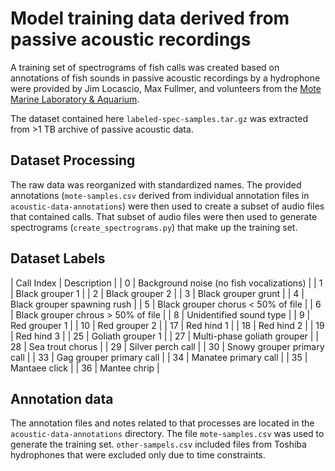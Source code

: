 # Model training data derived from passive acoustic recordings

A training set of spectrograms of fish calls was created based on annotations of fish sounds in passive acoustic recordings by a hydrophone were provided by Jim Locascio, Max Fullmer, and volunteers from the [Mote Marine Laboratory & Aquarium](https://mote.org).

The dataset contained here `labeled-spec-samples.tar.gz` was extracted from >1 TB archive of passive acoustic data.

## Dataset Processing

The raw data was reorganized with standardized names.  The provided annotations (`mote-samples.csv` derived from individual annotation files in `acoustic-data-annotations`) were then used to create a subset of audio files that contained calls.  That subset of audio files were then
used to generate spectrograms (`create_spectrograms.py`) that make up the training set.

## Dataset Labels

| Call Index | Description |
|    0  |   Background noise (no fish vocalizations) |
|    1  |   Black grouper 1 |
|    2  |   Black grouper 2 |
|    3  |   Black grouper grunt |
|    4  |   Black grouper spawning rush |
|    5  |   Black grouper chorus < 50% of file |
|    6  |   Black grouper chrous > 50% of file |
|    8  |   Unidentified sound type |
|    9  |   Red grouper 1 |
|    10 |   Red grouper 2 |
|    17 |   Red hind 1 |
|    18 |   Red hind 2 |
|    19 |   Red hind 3 |
|    25 |   Goliath grouper 1 |
|    27 |   Multi-phase goliath grouper |
|    28 |   Sea trout chorus |
|    29 |   Silver perch call |
|    30 |   Snowy grouper primary call |
|    33 |   Gag grouper primary call |
|    34 |   Manatee primary call |
|    35 |   Mantaee click |
|    36 |   Mantee chrip |

## Annotation data

The annotation files and notes related to that processes are located in the `acoustic-data-annotations` directory.  The file `mote-samples.csv`
was used to generate the training set.  `other-sampels.csv` included files from Toshiba hydrophones that were excluded only due to time constraints.